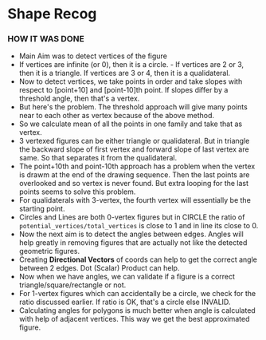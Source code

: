 # Shape Recog

### HOW IT WAS DONE

* Main Aim was to detect vertices of the figure
* If vertices are infinite (or 0), then it is a circle. - If vertices are 2 or 3, then it is a triangle. If vertices are 3 or 4, then it is a qualidateral.
* Now to detect vertices, we take points in order and take slopes with respect to [point+10] and [point-10]th point. If slopes differ by a threshold angle, then that's a vertex.
* But here's the problem. The threshold approach will give many points near to each other as vertex because of the above method.
* So we calculate mean of all the points in one family and take that as vertex.
* 3 vertexed figures can be either triangle or qualidateral. But in triangle the backward slope of first vertex and forward slope of last vertex are same. So that separates 
 it from the qualidateral.
* The point+10th and point-10th approach has a problem when the vertex is drawm at the end of the drawing sequence. Then the last points are overlooked and so vertex is never found. But extra looping for the last points seems to solve this problem.
* For qualidaterals with 3-vertex, the fourth vertex will essentially be the starting point.
* Circles and Lines are both 0-vertex figures but in CIRCLE the ratio of `potential_vertices/total_vertices` is close to 1 and in line its close to 0.
* Now the next aim is to detect the angles between edges. Angles will help greatly in removing figures that are actually not like the detected geometric figures.
* Creating **Directional Vectors** of coords can help to get the correct angle between 2 edges. Dot (Scalar) Product can help.
* Now when we have angles, we can validate if a figure is a correct triangle/square/rectangle or not.
* For 1-vertex figures which can accidentally be a circle, we check for the ratio discussed earlier. If ratio is OK, that's a circle else INVALID.
* Calculating angles for polygons is much better when angle is calculated with help of adjacent vertices. This way we get the best approximated figure.